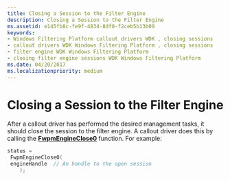 ```yaml
---
title: Closing a Session to the Filter Engine
description: Closing a Session to the Filter Engine
ms.assetid: e145fb8c-fe9f-4834-8df0-f2ceb5b13b09
keywords:
- Windows Filtering Platform callout drivers WDK , closing sessions
- callout drivers WDK Windows Filtering Platform , closing sessions
- filter engine WDK Windows Filtering Platform
- closing filter engine sessions WDK Windows Filtering Platform
ms.date: 04/20/2017
ms.localizationpriority: medium
---
```


# Closing a Session to the Filter Engine


After a callout driver has performed the desired management tasks, it should close the session to the filter engine. A callout driver does this by calling the [**FwpmEngineClose0**](https://docs.microsoft.com/windows-hardware/drivers/ddi/fwpmk/nf-fwpmk-fwpmengineclose0) function. For example:

```C++
status =
 FwpmEngineClose0(
 engineHandle  // An handle to the open session
    );
```

 

 





